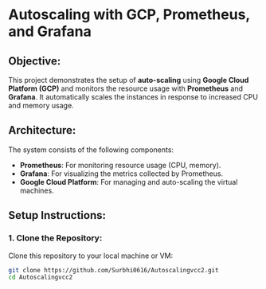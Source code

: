 # Autoscaling with GCP, Prometheus, and Grafana

## Objective:
This project demonstrates the setup of **auto-scaling** using **Google Cloud Platform (GCP)** and monitors the resource usage with **Prometheus** and **Grafana**. It automatically scales the instances in response to increased CPU and memory usage.

## Architecture:
The system consists of the following components:
- **Prometheus**: For monitoring resource usage (CPU, memory).
- **Grafana**: For visualizing the metrics collected by Prometheus.
- **Google Cloud Platform**: For managing and auto-scaling the virtual machines.

## Setup Instructions:
### 1. Clone the Repository:
Clone this repository to your local machine or VM:
```bash
git clone https://github.com/Surbhi0616/Autoscalingvcc2.git
cd Autoscalingvcc2
